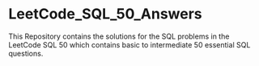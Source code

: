 # LeetCode_SQL_50_Answers

This Repository contains the solutions for the SQL problems in the LeetCode SQL 50 which contains basic to intermediate 50 essential SQL questions.
